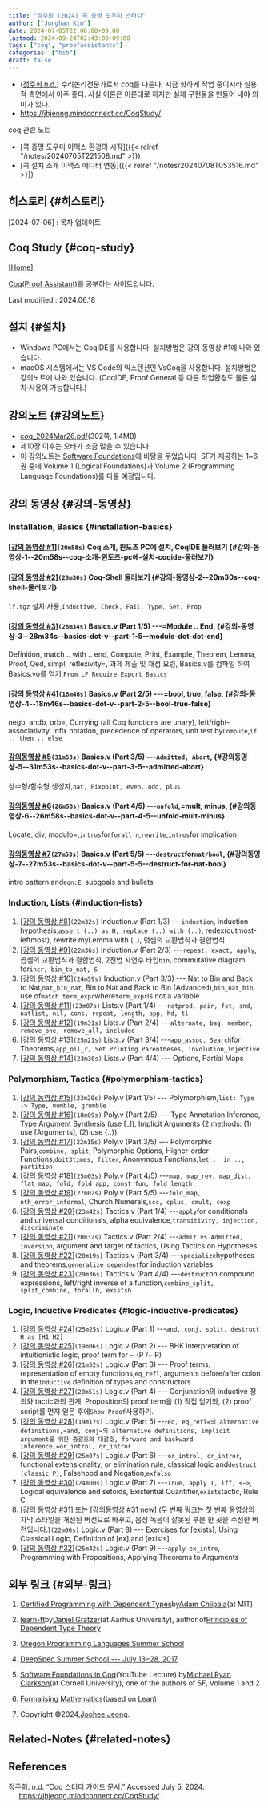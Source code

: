 ```yaml
---
title: "정주희 (2024) 콕 증명 도우미 스터디"
author: ["Junghan Kim"]
date: 2024-07-05T22:06:00+09:00
lastmod: 2024-09-24T02:43:00+09:00
tags: ["coq", "proofassistants"]
categories: ["bib"]
draft: false
---
```


-   (<a href="#citeproc_bib_item_1">정주희 n.d.</a>) 수리논리전문가로서 coq를 다룬다. 지금 핫하게 작업 중이시라 실용적 측면에서 아주 좋다. 사실 이론은 이론대로 하지만 실제 구현물을 만들어 내야 의미가 있다.
-   <https://jhjeong.mindconnect.cc/CoqStudy/>

coq 관련 노트

-   [콕 증명 도우미 이맥스 환경의 시작]({{< relref "/notes/20240705T221508.md" >}})
-   [콕 설치 소개 이맥스 에디터 연동]({{< relref "/notes/20240708T053516.md" >}})


## 히스토리 {#히스토리}

[2024-07-06]
: 목차 업데이트


## Coq Study {#coq-study}

[[Home](https://jhjeong.mindconnect.cc/Lecture_notes/logic/)]

[Coq](https://coq.inria.fr/)([Proof Assistant](https://en.wikipedia.org/wiki/Proof_assistant))를 공부하는 사이트입니다.

Last modified : 2024.06.18


## 설치 {#설치}

-   Windows PC에서는 CoqIDE를 사용합니다. 설치방법은 강의 동영상 #1에 나와 있습니다.
-   macOS 시스템에서는 VS Code의 익스텐션인 VsCoq을 사용합니다. 설치방법은 강의노트에 나와 있습니다. (CoqIDE, Proof General 등 다른 작업환경도 물론 설치·사용이 가능합니다.)


## 강의노트 {#강의노트}

-   [coq_2024Mar26.pdf](https://jhjeong.mindconnect.cc/CoqStudy/coq_2024Mar26.pdf)(302쪽, 1.4MB)
-   제10장 이후는 오타가 조금 많을 수 있습니다.
-   이 강의노트는 [Software Foundations](https://softwarefoundations.cis.upenn.edu/)에 바탕을 두었습니다. SF가 제공하는 1~6권 중에 Volume 1 (Logical Foundations)과 Volume 2 (Programming Language Foundations)를 다룰 예정입니다.


## 강의 동영상 {#강의-동영상}


### Installation, Basics {#installation-basics}


#### [[강의 동영상 #1](https://youtu.be/zPsYXjJv5Ew)]`(20m58s)` Coq 소개, 윈도즈 PC에 설치, CoqIDE 둘러보기 {#강의-동영상-1--20m58s--coq-소개-윈도즈-pc에-설치-coqide-둘러보기}


#### [[강의 동영상 #2](https://youtu.be/WyNwzlGTQkI)]`(20m30s)` Coq-Shell 둘러보기 {#강의-동영상-2--20m30s--coq-shell-둘러보기}

`lf.tgz` 설치·사용,`Inductive, Check, Fail, Type, Set, Prop`


#### [[강의 동영상 #3](https://youtu.be/TeqxWOKVoVU)]`(28m34s)` Basics.v (Part 1/5) ---=Module .. End, {#강의-동영상-3--28m34s--basics-dot-v--part-1-5--module-dot-dot-end}

Definition, match .. with .. end, Compute, Print, Example, Theorem, Lemma, Proof, Qed, simpl, reflexivity=, 과제 제출 및 채점 요령, Basics.v를 컴파일 하여 Basics.vo를 얻기,`From LF Require Export Basics`


#### [[강의 동영상 #4](https://youtu.be/TvHosrJpT6E)]`(18m46s)` Basics.v (Part 2/5) ---=bool, true, false, {#강의-동영상-4--18m46s--basics-dot-v--part-2-5--bool-true-false}

negb, andb, orb=, Currying (all Coq functions are unary), left/right-associativity, infix notation, precedence of operators, unit test by`Compute`,`if .. then .. else`


#### [강의동영상 #5](https://youtu.be/Fv98xdtAxr4)`(31m53s)` Basics.v (Part 3/5) ---`Admitted, Abort`, {#강의동영상-5--31m53s--basics-dot-v--part-3-5--admitted-abort}

상수형/함수형 생성자,`nat, Fixpoint, even, odd, plus`


#### [강의동영상 #6](https://youtu.be/rrxsSkKkyI0)`(26m58s)` Basics.v (Part 4/5) ---`unfold`,=mult, minus, {#강의동영상-6--26m58s--basics-dot-v--part-4-5--unfold-mult-minus}

Locate, div, modulo=,`intros`for`forall n`,`rewrite`,`intros`for implication


#### [강의동영상 #7](https://youtu.be/lG0Z29KhBxM)`(27m53s)` Basics.v (Part 5/5) ---`destruct`for`nat/bool`, {#강의동영상-7--27m53s--basics-dot-v--part-5-5--destruct-for-nat-bool}

intro pattern and`eqn:E`, subgoals and bullets


### Induction, Lists {#induction-lists}

1.  [[강의 동영상 #8](https://youtu.be/hvhQ0TchbwI)]`(22m32s)` Induction.v (Part 1/3) ---`induction`, induction hypothesis,`assert (..) as H, replace (..) with (..)`, redex(outmost-leftmost), rewrite myLemma with (..), 덧셈의 교환법칙과 결합법칙
2.  [[강의 동영상 #9](https://youtu.be/3SvYSLET5qA)]`(22m36s)` Induction.v (Part 2/3) ---`repeat, exact, apply`, 곱셈의 교환법칙과 결합법칙, 2진법 자연수 타입`bin`, commutative diagram for`incr, bin_to_nat, S`
3.  [[강의 동영상 #10](https://youtu.be/MjXgGDMMMp8)]`(24m59s)` Induction.v (Part 3/3) --- Nat to Bin and Back to Nat,`nat_bin_nat`, Bin to Nat and Back to Bin (Advanced),`bin_nat_bin`, use of`match term_expr`where`term_expr`is not a variable
4.  [[강의 동영상 #11](https://youtu.be/d78P7xHmsxI)]`(23m07s)` Lists.v (Part 1/4) ---`natprod, pair, fst, snd, natlist, nil, cons, repeat, length, app, hd, tl`
5.  [[강의 동영상 #12](https://youtu.be/RF_1zk73eq4)]`(19m31s)` Lists.v (Part 2/4) ---`alternate, bag, member, remove_one, remove_all, included`
6.  [[강의 동영상 #13](https://youtu.be/HEXPWjTo-CA)]`(25m21s)` Lists.v (Part 3/4) ---`app_assoc, Search`for Theorems,`app_nil_r, Set Printing Parentheses, involution_injective`
7.  [[강의 동영상 #14](https://youtu.be/qkCZhjRX7OA)]`(23m30s)` Lists.v (Part 4/4) --- Options, Partial Maps


### Polymorphism, Tactics {#polymorphism-tactics}

1.  [[강의 동영상 #15](https://youtu.be/zrVb39iRllo)]`(23m20s)` Poly.v (Part 1/5) --- Polymorphism,`list: Type -> Type, mumble, grumble`
2.  [[강의 동영상 #16](https://youtu.be/Lot9ffHP8dE)]`(18m09s)` Poly.v (Part 2/5) --- Type Annotation Inference, Type Argument Synthesis (use [_]), Implicit Arguments (2 methods: (1) use [Arguments], (2) use {..})
3.  [[강의 동영상 #17](https://youtu.be/m_uOMRHelRA)]`(22m15s)` Poly.v (Part 3/5) --- Polymorphic Pairs,`combine, split`, Polymorphic Options, Higher-order Functions,`doit3times, filter`, Anonymous Functions,`let .. in .., partition`
4.  [[강의 동영상 #18](https://youtu.be/z5bdSZ_DGTc)]`(25m03s)` Poly.v (Part 4/5) ---`map, map_rev, map_dist, flat_map, fold, fold app, const_fun, fold_length`
5.  [[강의 동영상 #19](https://youtu.be/HtEGBkiy1ew)]`(27m02s)` Poly.v (Part 5/5) ---`fold_map, nth_error_informal`, Church Numerals,`scc, cplus, cmult, cexp`
6.  [[강의 동영상 #20](https://youtu.be/qvJ8p78mo3g)]`(23m42s)` Tactics.v (Part 1/4) ---`apply`for conditionals and universal conditionals, alpha equivalence,`transitivity, injection, discriminate`
7.  [[강의 동영상 #21](https://youtu.be/eEfP7irfE1c)]`(20m32s)` Tactics.v (Part 2/4) ---`admit vs Admitted, inversion`, argument and target of tactics, Using Tactics on Hypotheses
8.  [[강의 동영상 #22](https://youtu.be/_rlbBsZazz0)]`(20m19s)` Tactics.v (Part 3/4) ---`specialize`hypotheses and theorems,`generalize dependent`for induction variables
9.  [[강의 동영상 #23](https://youtu.be/plQTA-_1yO4)]`(29m36s)` Tactics.v (Part 4/4) ---`destruct`on compound expressions, left/right inverse of a function,`combine_split, split_combine, forallb, existsb`


### Logic, Inductive Predicates {#logic-inductive-predicates}

1.  [[강의 동영상 #24](https://youtu.be/ZXs16CfqOX0)]`(25m25s)` Logic.v (Part 1) ---`and, conj, split, destruct H as [H1 H2]`
2.  [[강의 동영상 #25](https://youtu.be/8ZhLmxsiTmI)]`(19m06s)` Logic.v (Part 2) --- BHK interpretation of intuitionistic logic, proof term for ~ (P /~ P)
3.  [[강의 동영상 #26](https://youtu.be/bhIza5MSZBE)]`(21m52s)` Logic.v (Part 3) --- Proof terms, representation of empty functions,`eq_refl`, arguments before/after colon in the`Inductive` definition of types and constructors
4.  [[강의 동영상 #27](https://youtu.be/6_yRCZtw1Pg)]`(20m51s)` Logic.v (Part 4) --- Conjunction의 inductive 정의와 tactic과의 관계, Proposition의 proof term을 (1) 직접 얻기와, (2) proof script를 먼저 얻은 후에`Show Proof`사용하기.
5.  [[강의 동영상 #28](https://youtu.be/Glzuy_VFlvs)]`(19m17s)` Logic.v (Part 5) ---`eq, eq_refl=의 alternative definitions,=and, conj=의 alternative definitions, implicit argument를 위한 중괄호와 대괄호, forward and backward inference,=or_introl, or_intror`
6.  [[강의 동영상 #29](https://youtu.be/mXf4yuzDr7c)]`(25m07s)` Logic.v (Part 6) ---`or_introl, or_intror`, functional extensionality, or elimination rule, classical logic and`destruct (classic P)`, Falsehood and Negation,`exfalso`
7.  [[강의 동영상 #30](https://youtu.be/Q6rElgd1EvM)]`(24m00s)` Logic.v (Part 7) ---`True, apply I, iff, <−>`, Logical equivalence and setoids, Existential Quantifier,`exists`tactic, Rule C
8.  [[강의 동영상 #31](https://youtu.be/H09xbMmALaM)] 또는 [[강의동영상 #31 new](https://youtu.be/WjvuO3CmqYo)] (두 번째 링크는 첫 번째 동영상의 자막 스타일을 개선된 버전으로 바꾸고, 음성 녹음이 잘못된 부분 한 곳을 수정한 버전입니다.)`(22m06s)` Logic.v (Part 8) --- Exercises for [exists], Using Classical Logic, Definition of [ex] and [exists]
9.  [[강의 동영상 #32](https://youtu.be/EvF02wKGRW8)]`(25m42s)` Logic.v (Part 9) ---`apply ex_intro`, Programming with Propositions, Applying Theorems to Arguments


## 외부 링크 {#외부-링크}

1.  [Certified Programming with Dependent Types](http://adam.chlipala.net/cpdt/)by[Adam Chlipala](http://adam.chlipala.net/)(at MIT)
2.  [learn-tt](https://github.com/jozefg/learn-tt)by[Daniel Gratzer](https://www.danielgratzer.com/)(at Aarhus University), author of[Principles of Dependent Type Theory](https://www.danielgratzer.com/courses/type-theory-s-2024/lecture-notes.pdf)
3.  [Oregon Programming Languages Summer School](https://www.youtube.com/@OPLSS)
4.  [DeepSpec Summer School --- July 13−28, 2017](https://deepspec.org/event/dsss17/schedule.html)
5.  [Software Foundations in Coq](https://www.youtube.com/playlist?list=PLre5AT9JnKShFK9l9HYzkZugkJSsXioFs)(YouTube Lecture) by[Michael Ryan Clarkson](https://sites.coecis.cornell.edu/clarkson/)(at Cornell University), one of the authors of SF, Volume 1 and 2
6.  [Formalising Mathematics](https://www.ma.imperial.ac.uk/~buzzard/xena/formalising-mathematics-2023/index.html)(based on [Lean](https://lean-lang.org/))

7.  Copyright ©2024,[Joohee Jeong](https://jhjeong.mindconnect.cc/).


## Related-Notes {#related-notes}

## References

<style>.csl-entry{text-indent: -1.5em; margin-left: 1.5em;}</style><div class="csl-bib-body">
  <div class="csl-entry"><a id="citeproc_bib_item_1"></a>정주희. n.d. “Coq 스터디 가이드 문서.” Accessed July 5, 2024. <a href="https://jhjeong.mindconnect.cc/CoqStudy/">https://jhjeong.mindconnect.cc/CoqStudy/</a>.</div>
</div>
